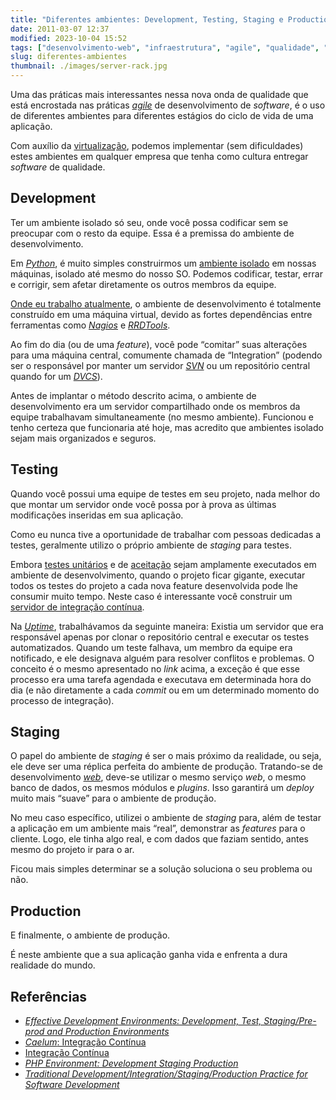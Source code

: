 ```yaml
---
title: "Diferentes ambientes: Development, Testing, Staging e Production"
date: 2011-03-07 12:37
modified: 2023-10-04 15:52
tags: ["desenvolvimento-web", "infraestrutura", "agile", "qualidade", "testes"]
slug: diferentes-ambientes
thumbnail: ./images/server-rack.jpg
---
```


Uma das práticas mais interessantes nessa
nova onda de qualidade que está encrostada nas práticas [*agile*][]
de desenvolvimento de _software_, é o uso de diferentes ambientes para
diferentes estágios do ciclo de vida de uma aplicação.

Com auxílio da [virtualização][], podemos implementar (sem dificuldades)
estes ambientes em qualquer empresa que tenha como cultura entregar
_software_ de qualidade.

## Development

Ter um ambiente isolado só seu, onde você possa codificar sem se
preocupar com o resto da equipe. Essa é a premissa do ambiente de
desenvolvimento.

Em [*Python*][], é muito simples construirmos um [ambiente isolado][] em
nossas máquinas, isolado até mesmo do nosso SO. Podemos codificar,
testar, errar e corrigir, sem afetar diretamente os outros membros da
equipe.

[Onde eu trabalho atualmente][], o ambiente de desenvolvimento é
totalmente construído em uma máquina virtual, devido as fortes
dependências entre ferramentas como [*Nagios*][] e [*RRDTools*][].

Ao fim do dia (ou de uma _feature_), você pode “comitar” suas alterações
para uma máquina central, comumente chamada de “Integration” (podendo
ser o responsável por manter um servidor [*SVN*][] ou um repositório
central quando for um [*DVCS*][]).

Antes de implantar o método descrito acima, o ambiente de
desenvolvimento era um servidor compartilhado onde os membros da equipe
trabalhavam simultaneamente (no mesmo ambiente). Funcionou e tenho
certeza que funcionaria até hoje, mas acredito que ambientes isolado
sejam mais organizados e seguros.

## Testing

Quando você possui uma equipe de testes em seu projeto, nada melhor do
que montar um servidor onde você possa por à prova as últimas
modificações inseridas em sua aplicação.

Como eu nunca tive a oportunidade de trabalhar com pessoas dedicadas a
testes, geralmente utilizo o próprio ambiente de _staging_ para testes.

Embora [testes unitários][] e de [aceitação][] sejam amplamente
executados em ambiente de desenvolvimento, quando o projeto ficar
gigante, executar todos os testes do projeto a cada nova feature
desenvolvida pode lhe consumir muito tempo. Neste caso é interessante
você construir um [servidor de integração contínua][].

Na [*Uptime*][], trabalhávamos da seguinte maneira: Existia um servidor
que era responsável apenas por clonar o repositório central e executar
os testes automatizados. Quando um teste falhava, um membro da equipe
era notificado, e ele designava alguém para resolver conflitos e
problemas. O conceito é o mesmo apresentado no _link_ acima, a exceção é
que esse processo era uma tarefa agendada e executava em determinada
hora do dia (e não diretamente a cada _commit_ ou em um determinado
momento do processo de integração).

## Staging

O papel do ambiente de _staging_ é ser o mais próximo da realidade, ou
seja, ele deve ser uma réplica perfeita do ambiente de produção.
Tratando-se de desenvolvimento [*web*][], deve-se utilizar o mesmo
serviço _web_, o mesmo banco de dados, os mesmos módulos e _plugins_.
Isso garantirá um _deploy_ muito mais “suave” para o ambiente de
produção.

No meu caso específico, utilizei o ambiente de _staging_ para, além de
testar a aplicação em um ambiente mais “real”, demonstrar as _features_
para o cliente. Logo, ele tinha algo real, e com dados que faziam
sentido, antes mesmo do projeto ir para o ar.

Ficou mais simples determinar se a solução soluciona o seu problema ou
não.

## Production

E finalmente, o ambiente de produção.

É neste ambiente que a sua aplicação ganha vida e enfrenta a dura
realidade do mundo.

## Referências

- [*Effective Development Environments: Development, Test, Staging/Pre-prod and Production Environments*][]
- [*Caelum*: Integração Contínua][]
- [Integração Contínua][]
- [*PHP Environment: Development Staging Production*][]
- [*Traditional Development/Integration/Staging/Production Practice for Software Development*][]

[*agile*]: /tag/agile.html "Leia mais sobre Agile"
[virtualização]: /2010/12/01/virtualbox-varios-sos-numa-maquina-so.html "Virtualbox: Uma maneira interessante de possuir vários SOs em uma máquina só"
[*python*]: /tag/python.html "Leia mais sobre Python"
[ambiente isolado]: http://blog.triveos.com.br/2010/04/25/trabalhando-com-python-e-django/ "Trabalhando com Python e Django"
[onde eu trabalho atualmente]: http://www.setinet.com.br/ "Setinet, Internet Controlada"
[*nagios*]: http://www.nagios.org/ "Monitore a sua infraestrutura com Nagios"
[*rrdtools*]: http://www.mrtg.org/rrdtool/ "Data logging e gráficos com RRDTools"
[*svn*]: http://subversion.tigris.org/ "Versionamento de projetos com Subversion"
[*dvcs*]: http://en.wikipedia.org/wiki/Distributed_Version_Control_System "Leia mais sobre Distributed Version Control System no Wikipedia"
[testes unitários]: /tag/tdd.html "Leia mais sobre TDD"
[aceitação]: /tag/bdd.html "Leia mais sobre BDD"
[servidor de integração contínua]: http://blog.caelum.com.br/integracao-continua/ "Leia artigo da Caelum falando sobre Continuous Integration"
[*uptime*]: http://uptimetecnologia.com.br/ "Uptime, garantindo a sua segurança na internet"
[*web*]: /tag/desenvolvimento-web.html "Leia mais sobre Web"
[*effective development environments: development, test, staging/pre-prod and production environments*]: http://spacebug.com/effective_development_environments/ "Uma excelente referência, um artigo bem escrito e objetivo."
[*caelum*: integração contínua]: http://blog.caelum.com.br/integracao-continua/ "A Caelum é uma das melhores referências do país sobre agile e desenvolvimento em geral."
[integração contínua]: http://devagil.wordpress.com/2007/04/14/4611-integracao-continua/ "Excelente artigo sobre Integração Contínua dentro do contexto de agile."
[*php environment: development staging production*]: http://www.dotkernel.com/php-development/php-environment-development-staging-production/ "Um artigo claro e objetivo sobre os ambientes de Development, Staging e Production."
[*traditional development/integration/staging/production practice for software development*]: http://dltj.org/article/software-development-practice/ "Um post muito bom sobre desenvolvimento de software com qualidade."
[montando seu ambiente de desenvolvimento *django* no *linux*]: /2011/03/03/montando-seu-ambiente-de-desenvolvimento-django.html "Saiba como montar o seu ambiente de desenvolvimento para trabalhar com Django"
[*feeds rss*]: https://klauslaube.com.br/feed/rss.xml "Leia os posts deste blog no seu leitor RSS favorito"
[*twitter*]: http://www.twitter.com/kplaube "Siga-me no Twitter"
